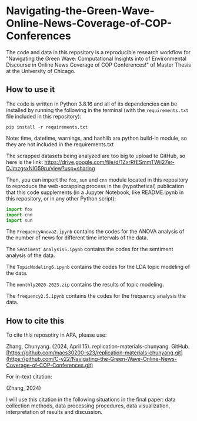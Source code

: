 # Navigating-the-Green-Wave-Online-News-Coverage-of-COP-Conferences

The code and data in this repository is a reproducible research workflow for "Navigating the Green Wave: Computational Insights into of Environmental Discourse in Online News Coverage of COP Conferences!" of Master Thesis at the University of Chicago.

## How to use it

The code is written in Python 3.8.16 and all of its dependencies can be installed by running the following in the terminal (with the `requirements.txt` file included in this repository):

```
pip install -r requirements.txt
```
Note: time, datetime, warnings, and hashlib are python build-in module, so they are not included in the requirements.txt

The scrapped datasets being analyzed are too big to upload to GitHub, so here is the link: https://drive.google.com/file/d/1ZxrRfESmmTWii27er-DJmzgsxNlG59ru/view?usp=sharing


Then, you can import the `fox`, `sun` and `cnn` module located in this repository to reproduce the web-scrapping process in the (hypothetical) publication that this code supplements (in a Jupyter Notebook, like README.ipynb in this repository, or in any other Python script): 


```python
import fox
import cnn
import sun
```

The `FrequencyAnova2.ipynb` contains the codes for the ANOVA analysis of the number of news for different time intervals of the data. 

The `Sentiment_Analysis5.ipynb` contains the codes for the sentiment analysis of the data. 

The `TopicModeling6.ipynb` contains the codes for the LDA topic modeling of the data. 

The `monthly2020-2023.zip` contains the results of topic modeling. 

The `frequency2.5.ipynb` contains the codes for the frequency analysis the data. 


## How to cite this

To cite this reposotiry in APA, please use:

Zhang, Chunyang. (2024, April 15). replication-materials-chunyang. GitHub. [https://github.com/macs30200-s23/replication-materials-chunyang.git](https://github.com/C-y22/Navigating-the-Green-Wave-Online-News-Coverage-of-COP-Conferences.git)

For in-text citation:

(Zhang, 2024)

I will use this citation in the following situations in the final paper: data collection methods, data processing procedures, data visualization, interpretation of results and discussion.
